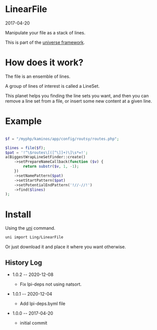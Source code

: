 LinearFile
===============
2017-04-20



Manipulate your file as a stack of lines.


This is part of the [universe framework](https://github.com/karayabin/universe-snapshot).



How does it work?
==================

The file is an ensemble of lines.

A group of lines of interest is called a LineSet.

This planet helps you finding the line sets you want, and then you can remove a line set from a file,
or insert some new content at a given line.




Example
============

```php

$f = "/myphp/kaminos/app/config/routsy/routes.php";

$lines = file($f);
$pat = '!^\$routes\[([^\]]+)\]\s*=!';
a(BiggestWrapLineSetFinder::create()
    ->setPrepareNameCallback(function ($v) {
        return substr($v, 1, -1);
    })
    ->setNamePattern($pat)
    ->setStartPattern($pat)
    ->setPotentialEndPattern('!//-//!')
    ->find($lines)
);

```










Install
==========
Using the [uni](https://github.com/lingtalfi/universe-naive-importer) command.
```bash
uni import Ling/LinearFile
```

Or just download it and place it where you want otherwise.
















History Log
------------------

- 1.0.2 -- 2020-12-08

    - Fix lpi-deps not using natsort.

- 1.0.1 -- 2020-12-04

    - Add lpi-deps.byml file

- 1.0.0 -- 2017-04-20

     - initial commit